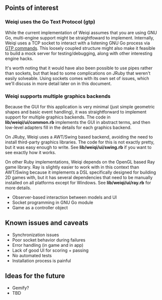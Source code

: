 ## Points of interest

### Weiqi uses the Go Text Protocol (gtp)

While the current implementation of Weiqi assumes that you are 
using GNU Go, multi-engine support might be straightfoward
to implement. Internally, Weiqi uses a TCP socket to interact
with a listening GNU Go process via [GTP commands][gtp]. This
loosely coupled structure might also make it feasible
to build a mock server for testing/debugging, along with 
other interesting engine hacks.

It's worth noting that it would have also been possible to
use pipes rather than sockets, but that lead to some 
complications on JRuby that weren't easily solveable. Using
sockets comes with its own set of issues, which we'll discuss
in more detail later on in this document.


### Weiqi supports multiple graphics backends

Because the GUI for this application is very minimal (just simple
geometric shapes and basic event handling), it was straightforward
to implement support for multiple graphics backends. The code in 
**lib/weiqi/ui/common.rb** implements the GUI in abstract terms,
and then low-level adapters fill in the details for each graphics
backend.

On JRuby, Weiqi uses a AWT/Swing based backend, avoiding 
the need to install third-party graphics libraries. The code
for this is not exactly pretty, but it was easy enough to write.
See **lib/weiqi/ui/swing.rb** if you want to see exactly how it works.

On other Ruby implementations, Weiqi depends on the OpenGL based
Ray game library. Ray is slightly easier to work with in this context
than AWT/Swing because it implements a DSL specifically designed for
building 2D games with, but it has several dependencies that need
to be manually installed on all platforms except for Windows. See 
**lib/weiqi/ui/ray.rb** for more details.

* Observer-based interaction between models and UI
* Socket programming in GNU Go module
* Game as a controller object

## Known issues and caveats

* Synchronization issues
* Poor socket behavior during failures
* Error handling (in game and in app)
* Lack of good UI for scoring + passing
* No automated tests
* Installation process is painful

## Ideas for the future

* Gemify?
* TBD


[gtp]: http://www.lysator.liu.se/~gunnar/gtp/gtp2-spec-draft2/gtp2-spec.html
